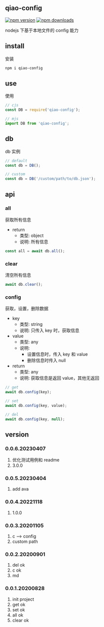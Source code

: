 ## qiao-config

[![npm version](https://img.shields.io/npm/v/qiao-config.svg?style=flat-square)](https://www.npmjs.org/package/qiao-config)
[![npm downloads](https://img.shields.io/npm/dm/qiao-config.svg?style=flat-square)](https://npm-stat.com/charts.html?package=qiao-config)

nodejs 下基于本地文件的 config 能力

## install

安装

```bash
npm i qiao-config
```

## use

使用

```javascript
// cjs
const DB = require('qiao-config');

// mjs
import DB from 'qiao-config';
```

## db

db 实例

```javascript
// default
const db = DB();

// custom
const db = DB('/custom/path/to/db.json');
```

## api

### all

获取所有信息

- return
  - 类型: object
  - 说明: 所有信息

```javascript
const all = await db.all();
```

### clear

清空所有信息

```javascript
await db.clear();
```

### config

获取，设置，删除数据

- key
  - 类型: string
  - 说明: 只传入 key 时，获取信息
- value
  - 类型: any
  - 说明:
    - 设置信息时，传入 key 和 value
    - 删除信息时传入 null
- return
  - 类型: any
  - 说明: 获取信息是返回 value，其他无返回

```javascript
// get
await db.config(key);

// set
await db.config(key, value);

// del
await db.config(key, null);
```

## version

### 0.0.6.20230407

1. 优化测试用例和 readme
2. 3.0.0

### 0.0.5.20230404

1. add ava

### 0.0.4.20221118

1. 1.0.0

### 0.0.3.20201105

1. c --> config
2. custom path

### 0.0.2.20200901

1. del ok
2. c ok
3. md

### 0.0.1.20200828

1. init project
2. get ok
3. set ok
4. all ok
5. clear ok
